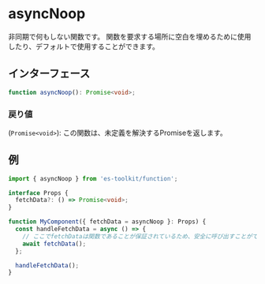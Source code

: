 # asyncNoop

非同期で何もしない関数です。 関数を要求する場所に空白を埋めるために使用したり、デフォルトで使用することができます。

## インターフェース

```typescript
function asyncNoop(): Promise<void>;
```

### 戻り値

(`Promise<void>`): この関数は、未定義を解決するPromiseを返します。

## 例

```typescript
import { asyncNoop } from 'es-toolkit/function';

interface Props {
  fetchData?: () => Promise<void>;
}

function MyComponent({ fetchData = asyncNoop }: Props) {
  const handleFetchData = async () => {
    // ここでfetchDataは関数であることが保証されているため、安全に呼び出すことができます。
    await fetchData();
  };

  handleFetchData();
}
```

